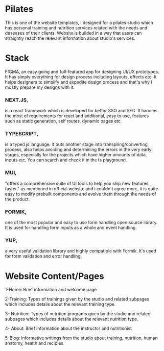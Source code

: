 # Pilates 

This is one of the website templates, i designed for a pilates studio which has personal training and nutrition services  related with the needs and deseases of their clients. Website is builded in a way that users can straightly reach the relevant information about studio's services.

# Stack 

FIGMA, an easy going and full-featured app for designing UI/UX prototypes. It has simply everything for design process including layouts, effects etc. It helps designers to simplify and expedite design process and that's why i mostly prepare my designs with it.

### NEXT.JS,  
is a react framework which is developed for better SSO and SEO. It handles the most of requirements for react and additional, easy to use, features such as static generation, self routes, dynamic pages etc.

### TYPESCRIPT, 
is a typed js language. It puts another stage into transpiling/converting process, also helps avoiding and determining the errors in the very early stages, especially for the projects which have higher amounts of data, inputs etc. You can search and check it in the ts playground. 

### MUI,
"offers a comprehensive suite of UI tools to help you ship new features faster." as mentioned in official website and i couldn't agree more, it is quite easy to modify prebuilt components and evolve them through the needs of the product.

### FORMIK, 
one of the most popular and easy to use form handling open source library. It is used for handling form inputs as a whole and event handling.

### YUP,
a very useful validation library and highly compatiple with Formik. It's used for form validation and error handling.

# Website Content/Pages

1-Home: Brief information and welcome page

2-Training: Types of trainings given by the studio and related subpages which includes details about the relevant training type.

3- Nutrition: Types of nutrition programs given by the studio and related subpages which includes details about the relevant nutrition type.

4- About: Brief information about the instructor and nutritionist

5-Blog: Informative writings from the studio about training, nutrition, human anatomy, health and recipies.
